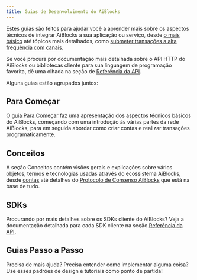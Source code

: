 ```yaml
---
title: Guias de Desenvolvimento do AiBlocks
---
```


Estes guias são feitos para ajudar você a aprender mais sobre os aspectos técnicos de integrar AiBlocks a sua aplicação ou serviço, desde [o mais básico](./get-started) até tópicos mais detalhados, como [submeter transações a alta frequência com canais](./channels.md).

Se você procura por documentação mais detalhada sobre o API HTTP do AiBlocks ou bibliotecas cliente para sua linguagem de programação favorita, dê uma olhada na seção de [Referência da API](../reference).

Alguns guias estão agrupados juntos:

## Para Começar

O [guia Para Começar](./get-started) faz uma apresentação dos aspectos técnicos básicos do AiBlocks, começando com uma introdução às várias partes da rede AiBlocks, para em seguida abordar como criar contas e realizar transações programaticamente.

## Conceitos

A seção Conceitos contém visões gerais e explicações sobre vários objetos, termos e tecnologias usadas através do ecossistema AiBlocks, desde [contas](./concepts/accounts.md) até detalhes do [Protocolo de Consenso AiBlocks](./concepts/scp.md) que está na base de tudo.

## SDKs

Procurando por mais detalhes sobre os SDKs cliente do AiBlocks? Veja a documentação detalhada para cada SDK cliente na seção [Referência da API](../reference).

## Guias Passo a Passo

Precisa de mais ajuda? Precisa entender como implementar alguma coisa? Use esses padrões de design e tutoriais como ponto de partida!
